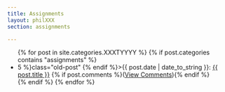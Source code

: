 ```yaml
---
title: Assignments
layout: philXXX
section: assignments

---
```


<article class="postindex">
<ul>
{% for post in site.categories.XXXTYYYY %}
{% if post.categories contains "assignments" %}
<li {% if forloop.index > 5 %}class="old-post" {% endif %}><span class="postdate">{{ post.date | date_to_string }}</span>: <a class="title" href="{{ post.url }}">{{ post.title }}</a>  {% if post.comments %}<span class="comments">(<a href="{{ post.url }}#disqus_thread">View Comments</a>)</span>{% endif %} </li>
{% endif %}
{% endfor %}
</ul>
</article>